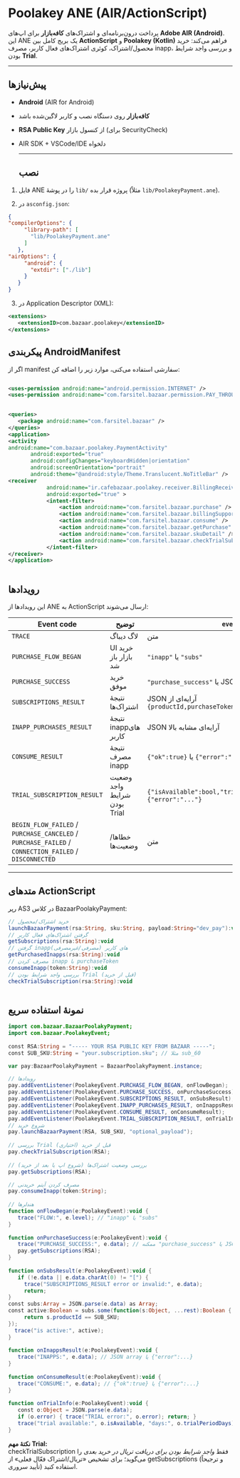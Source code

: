 # **Poolakey ANE (AIR/ActionScript)**

پرداخت درون‌برنامه‌ای و اشتراک‌های **کافه‌بازار** برای اپ‌های **Adobe AIR (Android)**.  
 این ANE یک بریج کامل بین **ActionScript** و **Poolakey (Kotlin)** فراهم می‌کند: خرید محصول/اشتراک، کوئری اشتراک‌های فعال کاربر، مصرف inapp، و بررسی واجد شرایط بودن **Trial**.

---

## **پیش‌نیازها**

* **Android** (AIR for Android)

* **کافه‌بازار** روی دستگاه نصب و کاربر لاگین‌شده باشد

* **RSA Public Key** از کنسول بازار (برای SecurityCheck)

* AIR SDK \+ VSCode/IDE دلخواه

  ---

  ## **نصب**

1. فایل ANE را در پوشهٔ `lib/` پروژه قرار بده (مثلاً `lib/PoolakeyPayment.ane`).

2. در `asconfig.json`:
   

````json
{
"compilerOptions": {
     "library-path": [
       "lib/PoolakeyPayment.ane"
     ]
   },
"airOptions": { 
     "android": { 
       "extdir": ["./lib"]
     } 
   }
}
````
3. در Application Descriptor (XML):
```` xml
<extensions> 
   <extensionID>com.bazaar.poolakey</extensionID>
</extensions>  
````    

  ## **پیکربندی AndroidManifest**

اگر از manifest سفارشی استفاده می‌کنی، موارد زیر را اضافه کن:
```` xml

<uses-permission android:name="android.permission.INTERNET" />
<uses-permission android:name="com.farsitel.bazaar.permission.PAY_THROUGH_BAZAAR" />
  

<queries>  
   <package android:name="com.farsitel.bazaar" />
</queries>
<application> 
<activity 
android:name="com.bazaar.poolakey.PaymentActivity" 
       android:exported="true" 
       android:configChanges="keyboardHidden|orientation" 
       android:screenOrientation="portrait"
       android:theme="@android:style/Theme.Translucent.NoTitleBar" />
<receiver
            android:name="ir.cafebazaar.poolakey.receiver.BillingReceiver"
            android:exported="true" >
            <intent-filter>
                <action android:name="com.farsitel.bazaar.purchase" />
                <action android:name="com.farsitel.bazaar.billingSupport" />
                <action android:name="com.farsitel.bazaar.consume" />
                <action android:name="com.farsitel.bazaar.getPurchase" />
                <action android:name="com.farsitel.bazaar.skuDetail" />
                <action android:name="com.farsitel.bazaar.checkTrialSubscription" />
            </intent-filter>
</receiver>
</application> 
    
````

  ## **رویدادها**

این رویدادها از ANE به ActionScript  ارسال می‌شوند:

| Event code | توضیح | `event.level` |
| ----- | ----- | ----- |
| `TRACE` | لاگ دیباگ | متن |
| `PURCHASE_FLOW_BEGAN` | UI خرید بازار باز شد | `"inapp"` یا `"subs"` |
| `PURCHASE_SUCCESS` | خرید موفق | `"purchase_success"` یا JSON خرید |
| `SUBSCRIPTIONS_RESULT` | نتیجهٔ اشتراک‌ها | JSON آرایه‌ای از `{productId,purchaseToken,purchaseState,purchaseTime}` |
| `INAPP_PURCHASES_RESULT` | نتیجهٔ inappهای کاربر | JSON آرایه‌ای مشابه بالا |
| `CONSUME_RESULT` | نتیجهٔ مصرف inapp | `{"ok":true}` یا `{"error":"..."}` |
| `TRIAL_SUBSCRIPTION_RESULT` | وضعیت واجد شرایط بودن Trial | `{"isAvailable":bool,"trialPeriodDays":int}` یا `{"error":"..."}` |
| `BEGIN_FLOW_FAILED` / `PURCHASE_CANCELED` / `PURCHASE_FAILED` / `CONNECTION_FAILED` / `DISCONNECTED` | خطاها/وضعیت‌ها | متن |

---

## 

## **متدهای ActionScript**

رپر AS3 در کلاس BazaarPoolakyPayment:

```` ActionScript
// خرید اشتراک/محصول  
launchBazaarPayment(rsa:String, sku:String, payload:String="dev_pay"):void   
// گرفتن اشتراک‌های فعال کاربر  
getSubscriptions(rsa:String):void 
// گرفتن inappهای کاربر (مصرفی/غیرمصرفی) 
getPurchasedInapps(rsa:String):void 
// مصرف کردن inapp با purchaseToken 
consumeInapp(token:String):void
// بررسی واجد شرایط بودن Trial (قبل از خرید)
checkTrialSubscription(rsa:String):void 
    
```` 

  ## **نمونهٔ استفاده سریع**
```` ActionScript
import com.bazaar.BazaarPoolakyPayment;
import com.bazaar.PoolakeyEvent;
  
const RSA:String = "----- YOUR RSA PUBLIC KEY FROM BAZAAR -----";
const SUB_SKU:String = "your.subscription.sku"; // مثلا sub_60

var pay:BazaarPoolakyPayment = BazaarPoolakyPayment.instance;

// رویدادها 
pay.addEventListener(PoolakeyEvent.PURCHASE_FLOW_BEGAN, onFlowBegan);
pay.addEventListener(PoolakeyEvent.PURCHASE_SUCCESS, onPurchaseSuccess);
pay.addEventListener(PoolakeyEvent.SUBSCRIPTIONS_RESULT, onSubsResult);
pay.addEventListener(PoolakeyEvent.INAPP_PURCHASES_RESULT, onInappsResult);
pay.addEventListener(PoolakeyEvent.CONSUME_RESULT, onConsumeResult);
pay.addEventListener(PoolakeyEvent.TRIAL_SUBSCRIPTION_RESULT, onTrialInfo);
// شروع خرید 
pay.launchBazaarPayment(RSA, SUB_SKU, "optional_payload");
   
// بررسی Trial قبل از خرید (اختیاری)
pay.checkTrialSubscription(RSA);
  
// بررسی وضعیت اشتراک‌ها (شروع اپ یا بعد از خرید)  
pay.getSubscriptions(RSA);

// مصرف کردن آیتم خریدنی
pay.consumeInapp(token:String);
  
// هندلرها  
function onFlowBegan(e:PoolakeyEvent):void {
   trace("FLOW:", e.level); // "inapp" یا "subs"
}
  
function onPurchaseSuccess(e:PoolakeyEvent):void {
   trace("PURCHASE_SUCCESS:", e.data); // ممکنه "purchase_success" یا JSON باشد
   pay.getSubscriptions(RSA);
}  
 
function onSubsResult(e:PoolakeyEvent):void {
   if (!e.data || e.data.charAt(0) != "[") {
     trace("SUBSCRIPTIONS_RESULT error or invalid:", e.data);
     return; 
} 
const subs:Array = JSON.parse(e.data) as Array;
const active:Boolean = subs.some(function(s:Object, ...rest):Boolean {
     return s.productId == SUB_SKU;
});
  trace("is active:", active);
}
   
function onInappsResult(e:PoolakeyEvent):void {
   trace("INAPPS:", e.data); // JSON array یا {"error":...}
} 
   
function onConsumeResult(e:PoolakeyEvent):void {
   trace("CONSUME:", e.data); // {"ok":true} یا {"error":...}
} 
  
function onTrialInfo(e:PoolakeyEvent):void {
   const o:Object = JSON.parse(e.data); 
   if (o.error) { trace("TRIAL error:", o.error); return; }
   trace("trial available:", o.isAvailable, "days:", o.trialPeriodDays)
}

`````
**نکتهٔ مهم Trial:**  
 checkTrialSubscription فقط *واجد شرایط بودن برای دریافت تریال در خرید بعدی* را می‌گوید؛ برای تشخیص «تریال/اشتراک فعّال فعلی» از getSubscriptions (و ترجیحاً تأیید سروری) استفاده کنید.


